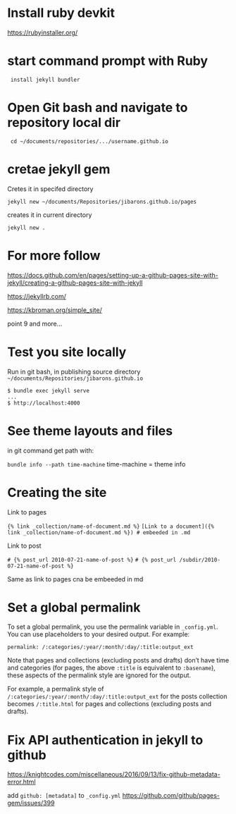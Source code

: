 # Install ruby devkit

https://rubyinstaller.org/

# start command prompt with Ruby

` install jekyll bundler`

# Open Git bash and navigate to repository local dir

` cd ~/documents/repositories/.../username.github.io`

# cretae jekyll gem 

Cretes it in specifed directory

`jekyll new ~/documents/Repositories/jibarons.github.io/pages` 

creates it in current directory

`jekyll new .`

# For more follow

https://docs.github.com/en/pages/setting-up-a-github-pages-site-with-jekyll/creating-a-github-pages-site-with-jekyll

https://jekyllrb.com/

https://kbroman.org/simple_site/

point 9 and more...

# Test you site locally

Run in git bash, in publishing source directory `~/documents/Repositories/jibarons.github.io`

```
$ bundle exec jekyll serve
...
$ http://localhost:4000
```

# See theme layouts and files

in git command get  path  with:

`bundle info --path time-machine` time-machine = theme info


# Creating the site

Link to pages

`{% link _collection/name-of-document.md %}`
`[Link to a document]({% link _collection/name-of-document.md %}) # embeeded in .md` 

Link to post

`# {% post_url 2010-07-21-name-of-post %}`
`# {% post_url /subdir/2010-07-21-name-of-post %}`

Same as link to pages cna be embeeded in md


# Set a global permalink

To set a global permalink, you use the permalink variable in `_config.yml`. You can use placeholders to your desired output. For example:

`permalink: /:categories/:year/:month/:day/:title:output_ext`

Note that pages and collections (excluding posts and drafts) don’t have time and categories (for pages, the above `:title` is equivalent to `:basename`), these aspects of the permalink style are ignored for the output.

For example, a permalink style of `/:categories/:year/:month/:day/:title:output_ext` for the posts collection becomes `/:title.html` for pages and collections (excluding posts and drafts).


# Fix API authentication in jekyll to github
https://knightcodes.com/miscellaneous/2016/09/13/fix-github-metadata-error.html

add `github: [metadata]` to `_config.yml` 
https://github.com/github/pages-gem/issues/399